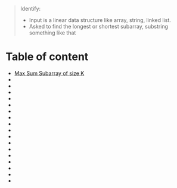 > Identify:
> - Input is a linear data structure like array, string, linked list.
> - Asked to find the longest or shortest subarray, substring something like that

# Table of content
- [Max Sum Subarray of size K ](https://practice.geeksforgeeks.org/problems/max-sum-subarray-of-size-k5313/1)
- []()
- []()
- []()
- []()
- []()
- []()
- []()
- []()
- []()
- []()
- []()
- []()
- []()
- []()
- []()
- []()
- []()

